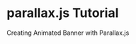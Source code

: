 parallax.js Tutorial
===================================

Creating Animated Banner with Parallax.js
